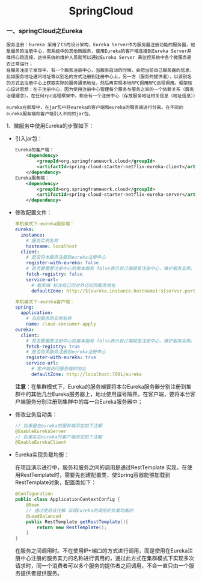 <h1 align = "center">SpringCloud</h1>

### 一、springCloud之Eureka

```text
服务注册：Eureka 采用了CS的设计架构，Eureka Server作为服务器注册功能的服务器，他是服务的注册中心，而系统中的其他微服务，使用Eureka的客户端连接到Eureka Server并维持心跳连接，这样系统的维护人员就可以通过Eureka Server 来监控系统中各个微服务是否正常运行；
在服务注册于发现中，有一个服务注册中心，当服务启动的时候，会把当前自己服务器的信息，比如服务地址通讯地址等以别名的方式注册到注册中心上，另一方（服务的提供者），以该别名的方式去注册中心上获取实际的服务通讯地址，然后再实现本地RPC调用RPC远程调用。框架核心设计思想：在于注册中心，因为使用注册中心管理每个服务与服务之间的一个依赖关系（服务治理理念）。在任何rpc远程框架中，都会有一个注册中心（存放服务地址相关信息（地址信息））
```



```text
eureka在新版中，在jar包中将eureka的客户端和eureka的服务端进行分离。在不同的eureka服务端和客户端引入不同的jar包。
```

1、微服务中使用Eureka的步骤如下：

- 引入jar包：

  ```xml
  Eureka的客户端：
      <dependency>
          <groupId>org.springframework.cloud</groupId>
          <artifactId>spring-cloud-starter-netflix-eureka-client</artifactId>
      </dependency>
  Eureka服务端：
      <dependency>
          <groupId>org.springframework.cloud</groupId>
          <artifactId>spring-cloud-starter-netflix-eureka-server</artifactId>
      </dependency>
  ```

- 修改配置文件：

  ```yaml
  单机模式下-eureka服务端：
  eureka:
    instance:
      # 服务实例名称
      hostname: localhost
    client:
      # 是否将本服务注册到eureka注册中心
      register-with-eureka: false
      # 是否要需要注册中心检索本服务 false表示自己端就是注册中心，维护服务实例，不需要去检索服务
      fetch-registry: false
      service-url:
        # 服务端 标注自己的对外访问的服务地址
        defaultZone: http://${eureka.instance.hostname}:${server.port}/eureka/
  ```

  ```yaml
  单机模式下-eureka客户端：
  spring:
    application:
      # 当前服务的实例名称
      name: cloud-consumer-apply
  eureka:
    client:
      # 是否要需要注册中心检索本服务 false表示自己端就是注册中心，维护服务实例，不需要去检索服务
      fetch-registry: true
      # 是否将本服务注册到eureka注册中心
      register-with-eureka: true
      service-url:
        # 客户端访问服务端的地址
        defaultZone: http://localhost:7001/eureka
  ```

  **注意**：在集群模式下，Eureka的服务端要将本台Eureka服务器分别注册到集群中的其他几台Eureka服务器上，地址使用逗号隔开。在客户端，要将本台客户端服务分别注册到集群中的每一台Eureka服务器中；

- 修改业务启动类：

  ```java
  // 如果是在eureka的服务端添加如下注解
  @EnableEurekaServer
  // 如果实在eureka的客户端添加如下注解
  @EnableEurekaClient
  ```

- Eureka实现负载均衡：

  在项目演示进行中，服务和服务之间的调用是通过RestTemplate 实现，在使用RestTemplate时，需要先创建配置类，使Spring容器能够加载到RestTemplate对象，配置类如下：

  ```java
  @Configuration
  public class ApplicationContextConfig {
      @Bean
      // 通过使用该注解 实现Eureka的调用的负载均衡的
      @LoadBalanced
      public RestTemplate getRestTemplate(){
          return new RestTemplate();
      }
  }
  ```

  在服务之间调用时。不在使用IP+端口的方式进行调用，而是使用在Eureka注册中心注册的服务实力的名称进行调用的，通过此方式在集群模式下实现多次请求时，同一个消费者可以多个服务的提供者之间调用，不会一直只由一个服务提供者提供服务。
